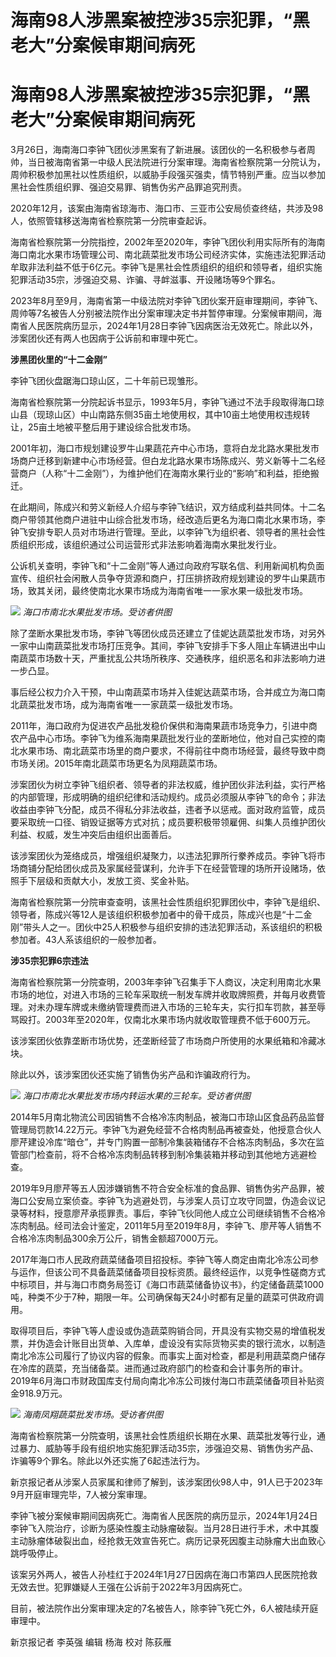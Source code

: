 # 海南98人涉黑案被控涉35宗犯罪，“黑老大”分案候审期间病死

# 海南98人涉黑案被控涉35宗犯罪，“黑老大”分案候审期间病死

3月26日，海南海口李钟飞团伙涉黑案有了新进展。该团伙的一名积极参与者周帅，当日被海南省第一中级人民法院进行分案审理。海南省检察院第一分院认为，周帅积极参加黑社以性质组织，以威胁手段强买强卖，情节特别严重。应当以参加黑社会性质组织罪、强迫交易罪、销售伪劣产品罪追究刑责。

2020年12月，该案由海南省琼海市、海口市、三亚市公安局侦查终结，共涉及98人，依照管辖移送海南省检察院第一分院审查起诉。

海南省检察院第一分院指控，2002年至2020年，李钟飞团伙利用实际所有的海南海口南北水果市场管理公司、南北蔬菜批发市场公司经济实体，实施违法犯罪活动牟取非法利益不低于6亿元。李钟飞是黑社会性质组织的组织和领导者，组织实施犯罪活动35宗，涉强迫交易、诈骗、寻衅滋事、开设赌场等9个罪名。

2023年8月至9月，海南省第一中级法院对李钟飞团伙案开庭审理期间，李钟飞、周帅等7名被告人分别被法院作出分案审理决定书并暂停审理。分案候审期间，海南省人民医院病历显示，2024年1月28日李钟飞因病医治无效死亡。除此以外，涉案团伙还有两人也因病于公诉前和审理中死亡。

**涉黑团伙里的“十二金刚”**

李钟飞团伙盘踞海口琼山区，二十年前已现雏形。

海南省检察院第一分院起诉书显示，1993年5月，李钟飞通过不法手段取得海口琼山县（现琼山区）中山南路东侧35亩土地使用权，其中10亩土地使用权违规转让，25亩土地被平整后用于建设综合批发市场。

2001年初，海口市规划建设罗牛山果蔬花卉中心市场，意将白龙北路水果批发市场商户迁移到新建中心市场经营。但白龙北路水果市场陈成兴、劳义新等十二名经营商户（人称“十二金刚”），为维护他们在海南水果行业的“影响”和利益，拒绝搬迁。

在此期间，陈成兴和劳义新经人介绍与李钟飞结识，双方结成利益共同体。十二名商户带领其他商户进驻中山综合批发市场，经改造后更名为海口南北水果市场，李钟飞安排专职人员对市场进行管理。至此，以李钟飞为组织者、领导者的黑社会性质组织形成，该组织通过公司运营形式非法影响着海南水果批发行业。

公诉机关查明，李钟飞和“十二金刚”等人通过向政府写联名信、利用新闻机构负面宣传、组织社会闲散人员争夺货源和商户，打压排挤政府规划建设的罗牛山果蔬市场，致其关闭，最终使南北水果市场成为海南省唯一一家水果一级批发市场。

![](https://inews.gtimg.com/om_bt/OW2m_ZSCNdZ2wKHZdEozuu5Q_F8rtiSs2kEzD4YhIsmw0AA/1000)
_海口市南北水果批发市场。受访者供图_

除了垄断水果批发市场，李钟飞等团伙成员还建立了佳妮达蔬菜批发市场，对另外一家中山南蔬菜批发市场打压竞争。其间，李钟飞安排手下多人阻止车辆进出中山南蔬菜市场数十天，严重扰乱公共场所秩序、交通秩序，组织恶名和非法影响力进一步凸显。

事后经公权力介入干预，中山南蔬菜市场并入佳妮达蔬菜市场，合并成立为海口南北蔬菜批发市场，成为海南省唯一一家蔬菜一级批发市场。

2011年，海口政府为促进农产品批发稳价保供和海南果蔬市场竞争力，引进中商农产品中心市场。李钟飞为维系海南果蔬批发行业的垄断地位，他对自己实控的南北水果市场、南北蔬菜市场里的商户要求，不得前往中商市场经营，最终导致中商市场关闭。2015年南北蔬菜市场更名为凤翔蔬菜市场。

涉案团伙为树立李钟飞组织者、领导者的非法权威，维护团伙非法利益，实行严格的内部管理，形成明确的组织纪律和活动规约。成员必须服从李钟飞的命令；非法收益由李钟飞分配，成员不得私分非法收益，违者予以惩戒。面对政府监管，成员要采取统一口径、销毁证据等方式对抗；成员要积极带领雇佣、纠集人员维护团伙利益、权威，发生冲突后由组织出面善后。

该涉案团伙为笼络成员，增强组织凝聚力，以违法犯罪所行豢养成员。李钟飞将市场商铺分配给团伙成员及家属经营谋利，允许手下在经营管理的场所开设赌场，依照手下层级和贡献大小，发放工资、奖金补贴。

海南省检察院第一分院审查查明，该黑社会性质组织犯罪团伙中，李钟飞是组织、领导者，陈成兴等12人是该组织积极参加者中的骨干成员，陈成兴也是“十二金刚”带头人之一。团伙中25人积极参与组织安排的违法犯罪活动，系该组织的积极参加者。43人系该组织的一般参加者。

**涉35宗犯罪6宗违法**

海南省检察院第一分院查明，2003年李钟飞召集手下人商议，决定利用南北水果市场的地位，对进入市场的三轮车采取统一制发车牌并收取牌照费，并每月收费管理。对未办理车牌或未缴纳管理费而进入市场的三轮车夫，实行扣车罚款，甚至辱骂殴打。2003年至2020年，仅南北水果市场内就收取管理费不低于600万元。

该涉案团伙依靠垄断市场优势，还垄断经营了市场商户所使用的水果纸箱和冷藏冰块。

除此以外，该涉案团伙还实施了销售伪劣产品和诈骗政府行为。

![](https://inews.gtimg.com/om_bt/O44rwwUOfX7kbUcWoz2iNI6nMqRMGMzT4KgUtsP12fKEoAA/1000)
_海口市南北水果批发市场内转运水果的三轮车。受访者供图_

2014年5月南北物流公司因销售不合格冷冻肉制品，被海口市琼山区食品药品监督管理局罚款14.22万元。李钟飞为避免经营不合格肉制品再被查处，他授意合伙人廖芹建设冷库“暗仓”，并专门购置一部制冷集装箱储存不合格冻肉制品，多次在监管部门检查前，将不合格冷冻肉制品转移到制冷集装箱并移动到其他地方逃避检查。

2019年9月廖芹等五人因涉嫌销售不符合安全标准的食品罪、销售伪劣产品罪，被海口公安局立案侦查。李钟飞为逃避处罚，与涉案人员订立攻守同盟，伪造会议记录等材料，授意廖芹承揽罪责。事后，李钟飞伙同他人成立公司继续销售不合格冷冻肉制品。经司法会计鉴定，2011年5月至2019年8月，李钟飞、廖芹等人销售不合格冷冻肉制品300余万公斤，销售金额超7000万元。

2017年海口市人民政府蔬菜储备项目招投标。李钟飞等人商定由南北冷冻公司参与运作，但该公司不具备蔬菜储备项目投标资质。最终经运作，以竞争性磋商方式中标项目，并与海口市商务局签订《海口市蔬菜储备协议书》，约定储备蔬菜1000吨，种类不少于7种，期限一年。公司确保每天24小时都有足量的蔬菜可供政府调用。

取得项目后，李钟飞等人虚设或伪造蔬菜购销合同，开具没有实物交易的增值税发票，并伪造会计账目出货单、入库单，虚设没有实际货物买卖的银行流水，以制造南北冷冻公司履行了协议内容的假象。而事实上面对检查，都是利用蔬菜商户储存在冷库的蔬菜，充当储备菜。进而通过政府部门的检查和会计事务所的审计。2019年6月海口市财政国库支付局向南北冷冻公司拨付海口市蔬菜储备项目补贴资金918.9万元。

![](https://inews.gtimg.com/om_bt/OzcQZSOkzaZIB26FxonpAj1kXJVEKd6vjMixHenVQHPdgAA/1000)
_海南凤翔蔬菜批发市场。受访者供图_

海南省检察院第一分院查明，该黑社会性质组织长期在水果、蔬菜批发等行业，通过暴力、威胁等手段有组织地实施犯罪活动35宗，涉强迫交易、销售伪劣产品、诈骗等9个罪名。除此以外还实施了6起违法行为。

新京报记者从涉案人员家属和律师了解到，该涉案团伙98人中，91人已于2023年9月开庭审理完毕，7人被分案审理。

李钟飞被分案候审期间因病死亡。海南省人民医院的病历显示，2024年1月24日李钟飞入院治疗，诊断为感染性腹主动脉瘤破裂。当月28日进行手术，术中其腹主动脉瘤体破裂出血，经抢救无效宣告死亡。病历记录死因腹主动脉瘤大出血致心跳呼吸停止。

该案另外两人，被告人孙桂红于2024年1月27日因病在海口市第四人民医院抢救无效去世。犯罪嫌疑人王强在公诉前于2022年3月因病死亡。

目前，被法院作出分案审理决定的7名被告人，除李钟飞死亡外，6人被陆续开庭审理中。

新京报记者 李英强 编辑 杨海 校对 陈荻雁

